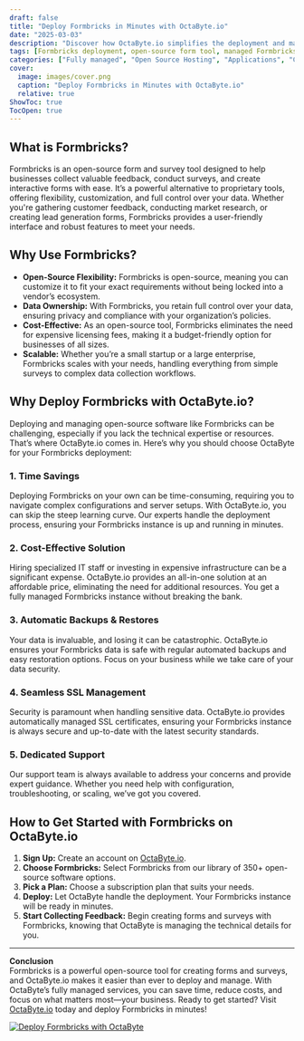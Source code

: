 ```yaml
---
draft: false
title: "Deploy Formbricks in Minutes with OctaByte.io"
date: "2025-03-03"
description: "Discover how OctaByte.io simplifies the deployment and management of Formbricks, an open-source form and survey tool. Save time, reduce costs, and enjoy seamless integration with OctaByte's fully managed services."
tags: [Formbricks deployment, open-source form tool, managed Formbricks, OctaByte, Formbricks hosting, open-source survey tool, managed open-source software, Formbricks benefits, OctaByte services, deploy Formbricks]
categories: ["Fully managed", "Open Source Hosting", "Applications", "Customer Support", "Formbricks"]
cover:
  image: images/cover.png
  caption: "Deploy Formbricks in Minutes with OctaByte.io"
  relative: true
ShowToc: true
TocOpen: true
---
```



## What is Formbricks?

Formbricks is an open-source form and survey tool designed to help businesses collect valuable feedback, conduct surveys, and create interactive forms with ease. It’s a powerful alternative to proprietary tools, offering flexibility, customization, and full control over your data. Whether you're gathering customer feedback, conducting market research, or creating lead generation forms, Formbricks provides a user-friendly interface and robust features to meet your needs.

## Why Use Formbricks?

- **Open-Source Flexibility:** Formbricks is open-source, meaning you can customize it to fit your exact requirements without being locked into a vendor’s ecosystem.
- **Data Ownership:** With Formbricks, you retain full control over your data, ensuring privacy and compliance with your organization’s policies.
- **Cost-Effective:** As an open-source tool, Formbricks eliminates the need for expensive licensing fees, making it a budget-friendly option for businesses of all sizes.
- **Scalable:** Whether you’re a small startup or a large enterprise, Formbricks scales with your needs, handling everything from simple surveys to complex data collection workflows.

## Why Deploy Formbricks with OctaByte.io?

Deploying and managing open-source software like Formbricks can be challenging, especially if you lack the technical expertise or resources. That’s where OctaByte.io comes in. Here’s why you should choose OctaByte for your Formbricks deployment:

### 1. **Time Savings**
Deploying Formbricks on your own can be time-consuming, requiring you to navigate complex configurations and server setups. With OctaByte.io, you can skip the steep learning curve. Our experts handle the deployment process, ensuring your Formbricks instance is up and running in minutes.

### 2. **Cost-Effective Solution**
Hiring specialized IT staff or investing in expensive infrastructure can be a significant expense. OctaByte.io provides an all-in-one solution at an affordable price, eliminating the need for additional resources. You get a fully managed Formbricks instance without breaking the bank.

### 3. **Automatic Backups & Restores**
Your data is invaluable, and losing it can be catastrophic. OctaByte.io ensures your Formbricks data is safe with regular automated backups and easy restoration options. Focus on your business while we take care of your data security.

### 4. **Seamless SSL Management**
Security is paramount when handling sensitive data. OctaByte.io provides automatically managed SSL certificates, ensuring your Formbricks instance is always secure and up-to-date with the latest security standards.

### 5. **Dedicated Support**
Our support team is always available to address your concerns and provide expert guidance. Whether you need help with configuration, troubleshooting, or scaling, we’ve got you covered.

## How to Get Started with Formbricks on OctaByte.io

1. **Sign Up:** Create an account on [OctaByte.io](https://octabyte.io).
2. **Choose Formbricks:** Select Formbricks from our library of 350+ open-source software options.
3. **Pick a Plan:** Choose a subscription plan that suits your needs.
4. **Deploy:** Let OctaByte handle the deployment. Your Formbricks instance will be ready in minutes.
5. **Start Collecting Feedback:** Begin creating forms and surveys with Formbricks, knowing that OctaByte is managing the technical details for you.

---

**Conclusion**  
Formbricks is a powerful open-source tool for creating forms and surveys, and OctaByte.io makes it easier than ever to deploy and manage. With OctaByte’s fully managed services, you can save time, reduce costs, and focus on what matters most—your business. Ready to get started? Visit [OctaByte.io](https://octabyte.io) today and deploy Formbricks in minutes!

[![Deploy Formbricks with OctaByte](/images/deploy-on-octabyte.png)](https://octabyte.io/fully-managed-open-source-services/applications/customer-support/formbricks)